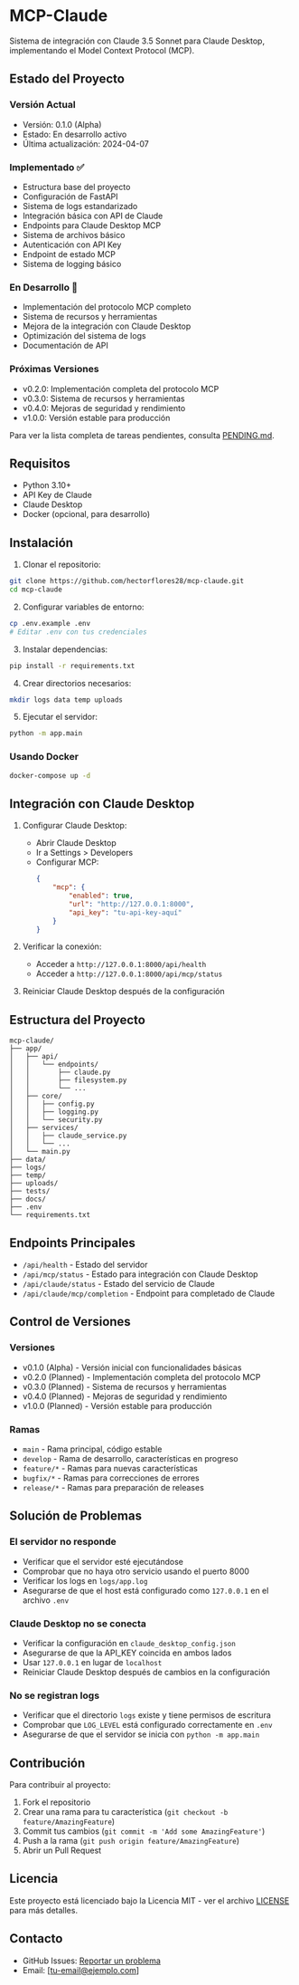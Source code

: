 # MCP-Claude

Sistema de integración con Claude 3.5 Sonnet para Claude Desktop, implementando el Model Context Protocol (MCP).

## Estado del Proyecto

### Versión Actual
- Versión: 0.1.0 (Alpha)
- Estado: En desarrollo activo
- Última actualización: 2024-04-07

### Implementado ✅
- Estructura base del proyecto
- Configuración de FastAPI
- Sistema de logs estandarizado
- Integración básica con API de Claude
- Endpoints para Claude Desktop MCP
- Sistema de archivos básico
- Autenticación con API Key
- Endpoint de estado MCP
- Sistema de logging básico

### En Desarrollo 🔄
- Implementación del protocolo MCP completo
- Sistema de recursos y herramientas
- Mejora de la integración con Claude Desktop
- Optimización del sistema de logs
- Documentación de API

### Próximas Versiones
- v0.2.0: Implementación completa del protocolo MCP
- v0.3.0: Sistema de recursos y herramientas
- v0.4.0: Mejoras de seguridad y rendimiento
- v1.0.0: Versión estable para producción

Para ver la lista completa de tareas pendientes, consulta [PENDING.md](PENDING.md).

## Requisitos

- Python 3.10+
- API Key de Claude
- Claude Desktop
- Docker (opcional, para desarrollo)

## Instalación

1. Clonar el repositorio:
```bash
git clone https://github.com/hectorflores28/mcp-claude.git
cd mcp-claude
```

2. Configurar variables de entorno:
```bash
cp .env.example .env
# Editar .env con tus credenciales
```

3. Instalar dependencias:
```bash
pip install -r requirements.txt
```

4. Crear directorios necesarios:
```bash
mkdir logs data temp uploads
```

5. Ejecutar el servidor:
```bash
python -m app.main
```

### Usando Docker

```bash
docker-compose up -d
```

## Integración con Claude Desktop

1. Configurar Claude Desktop:
   - Abrir Claude Desktop
   - Ir a Settings > Developers
   - Configurar MCP:
     ```json
     {
         "mcp": {
             "enabled": true,
             "url": "http://127.0.0.1:8000",
             "api_key": "tu-api-key-aquí"
         }
     }
     ```

2. Verificar la conexión:
   - Acceder a `http://127.0.0.1:8000/api/health`
   - Acceder a `http://127.0.0.1:8000/api/mcp/status`

3. Reiniciar Claude Desktop después de la configuración

## Estructura del Proyecto

```
mcp-claude/
├── app/
│   ├── api/
│   │   └── endpoints/
│   │       ├── claude.py
│   │       ├── filesystem.py
│   │       └── ...
│   ├── core/
│   │   ├── config.py
│   │   ├── logging.py
│   │   └── security.py
│   ├── services/
│   │   ├── claude_service.py
│   │   └── ...
│   └── main.py
├── data/
├── logs/
├── temp/
├── uploads/
├── tests/
├── docs/
├── .env
└── requirements.txt
```

## Endpoints Principales

- `/api/health` - Estado del servidor
- `/api/mcp/status` - Estado para integración con Claude Desktop
- `/api/claude/status` - Estado del servicio de Claude
- `/api/claude/mcp/completion` - Endpoint para completado de Claude

## Control de Versiones

### Versiones
- v0.1.0 (Alpha) - Versión inicial con funcionalidades básicas
- v0.2.0 (Planned) - Implementación completa del protocolo MCP
- v0.3.0 (Planned) - Sistema de recursos y herramientas
- v0.4.0 (Planned) - Mejoras de seguridad y rendimiento
- v1.0.0 (Planned) - Versión estable para producción

### Ramas
- `main` - Rama principal, código estable
- `develop` - Rama de desarrollo, características en progreso
- `feature/*` - Ramas para nuevas características
- `bugfix/*` - Ramas para correcciones de errores
- `release/*` - Ramas para preparación de releases

## Solución de Problemas

### El servidor no responde
- Verificar que el servidor esté ejecutándose
- Comprobar que no haya otro servicio usando el puerto 8000
- Verificar los logs en `logs/app.log`
- Asegurarse de que el host está configurado como `127.0.0.1` en el archivo `.env`

### Claude Desktop no se conecta
- Verificar la configuración en `claude_desktop_config.json`
- Asegurarse de que la API_KEY coincida en ambos lados
- Usar `127.0.0.1` en lugar de `localhost`
- Reiniciar Claude Desktop después de cambios en la configuración

### No se registran logs
- Verificar que el directorio `logs` existe y tiene permisos de escritura
- Comprobar que `LOG_LEVEL` está configurado correctamente en `.env`
- Asegurarse de que el servidor se inicia con `python -m app.main`

## Contribución

Para contribuir al proyecto:

1. Fork el repositorio
2. Crear una rama para tu característica (`git checkout -b feature/AmazingFeature`)
3. Commit tus cambios (`git commit -m 'Add some AmazingFeature'`)
4. Push a la rama (`git push origin feature/AmazingFeature`)
5. Abrir un Pull Request

## Licencia

Este proyecto está licenciado bajo la Licencia MIT - ver el archivo [LICENSE](LICENSE) para más detalles.

## Contacto

- GitHub Issues: [Reportar un problema](https://github.com/hectorflores28/mcp-claude/issues)
- Email: [tu-email@ejemplo.com]
